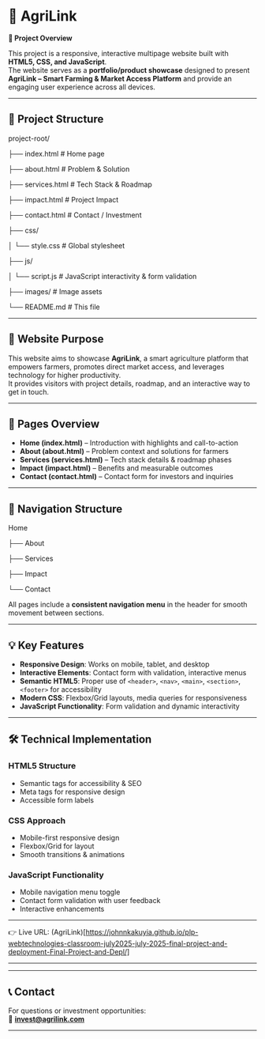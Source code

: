 #  🌱 AgriLink 

**🌟 Project Overview**

This project is a responsive, interactive multipage website built with **HTML5, CSS, and JavaScript**.  
The website serves as a **portfolio/product showcase** designed to present **AgriLink – Smart Farming & Market Access Platform** and provide an engaging user experience across all devices.  

---

## 📁 Project Structure
project-root/

├── index.html # Home page

├── about.html # Problem & Solution

├── services.html # Tech Stack & Roadmap

├── impact.html # Project Impact

├── contact.html # Contact / Investment

├── css/

│ └── style.css # Global stylesheet

├── js/

│ └── script.js # JavaScript interactivity & form validation

├── images/ # Image assets

└── README.md # This file


---

## 🎯 Website Purpose
This website aims to showcase **AgriLink**, a smart agriculture platform that empowers farmers, promotes direct market access, and leverages technology for higher productivity.  
It provides visitors with project details, roadmap, and an interactive way to get in touch.  

---

## 📄 Pages Overview
- **Home (index.html)** – Introduction with highlights and call-to-action  
- **About (about.html)** – Problem context and solutions for farmers  
- **Services (services.html)** – Tech stack details & roadmap phases  
- **Impact (impact.html)** – Benefits and measurable outcomes  
- **Contact (contact.html)** – Contact form for investors and inquiries  

---

## 🧭 Navigation Structure
Home

├── About

├── Services

├── Impact

└── Contact

All pages include a **consistent navigation menu** in the header for smooth movement between sections.  

---

## 💡 Key Features
- **Responsive Design**: Works on mobile, tablet, and desktop  
- **Interactive Elements**: Contact form with validation, interactive menus  
- **Semantic HTML5**: Proper use of `<header>`, `<nav>`, `<main>`, `<section>`, `<footer>` for accessibility  
- **Modern CSS**: Flexbox/Grid layouts, media queries for responsiveness  
- **JavaScript Functionality**: Form validation and dynamic interactivity  

---

## 🛠️ Technical Implementation

### HTML5 Structure
- Semantic tags for accessibility & SEO  
- Meta tags for responsive design  
- Accessible form labels  

### CSS Approach
- Mobile-first responsive design  
- Flexbox/Grid for layout  
- Smooth transitions & animations  

### JavaScript Functionality
- Mobile navigation menu toggle  
- Contact form validation with user feedback  
- Interactive enhancements  

---
 

👉 Live URL: (AgriLink)[https://johnnkakuyia.github.io/plp-webtechnologies-classroom-july2025-july-2025-final-project-and-deployment-Final-Project-and-Depl/] 

---

 

---

## 📞 Contact
For questions or investment opportunities:  
📧 **invest@agrilink.com**  

---
